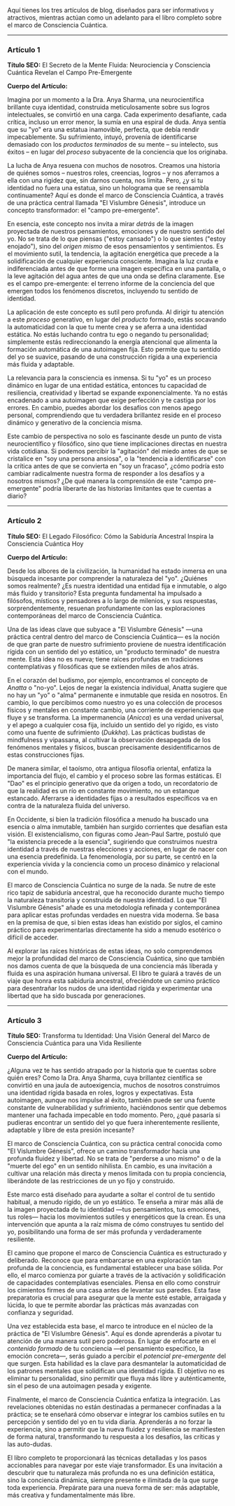Aquí tienes los tres artículos de blog, diseñados para ser informativos y atractivos, mientras actúan como un adelanto para el libro completo sobre el marco de Consciencia Cuántica.

---

### **Artículo 1**

**Título SEO:** El Secreto de la Mente Fluida: Neurociencia y Consciencia Cuántica Revelan el Campo Pre-Emergente

**Cuerpo del Artículo:**

Imagina por un momento a la Dra. Anya Sharma, una neurocientífica brillante cuya identidad, construida meticulosamente sobre sus logros intelectuales, se convirtió en una carga. Cada experimento desafiante, cada crítica, incluso un error menor, la sumía en una espiral de duda. Anya sentía que su "yo" era una estatua inamovible, perfecta, que debía rendir impecablemente. Su sufrimiento, intuyó, provenía de identificarse demasiado con los *productos terminados* de su mente – su intelecto, sus éxitos – en lugar del *proceso* subyacente de la conciencia que los originaba.

La lucha de Anya resuena con muchos de nosotros. Creamos una historia de quiénes somos – nuestros roles, creencias, logros – y nos aferramos a ella con una rigidez que, sin darnos cuenta, nos limita. Pero, ¿y si tu identidad no fuera una estatua, sino un holograma que se reensambla continuamente? Aquí es donde el marco de Consciencia Cuántica, a través de una práctica central llamada "El Vislumbre Génesis", introduce un concepto transformador: el "campo pre-emergente".

En esencia, este concepto nos invita a mirar *detrás* de la imagen proyectada de nuestros pensamientos, emociones y de nuestro sentido del yo. No se trata de lo que piensas ("estoy cansado") o lo que sientes ("estoy enojado"), sino del *origen mismo* de esos pensamientos y sentimientos. Es el movimiento sutil, la tendencia, la agitación energética que precede a la solidificación de cualquier experiencia consciente. Imagina la luz cruda e indiferenciada antes de que forme una imagen específica en una pantalla, o la leve agitación del agua antes de que una onda se defina claramente. Ese es el campo pre-emergente: el terreno informe de la conciencia del que emergen todos los fenómenos discretos, incluyendo tu sentido de identidad.

La aplicación de este concepto es sutil pero profunda. Al dirigir tu atención a este *proceso* generativo, en lugar del *producto* formado, estás socavando la automaticidad con la que tu mente crea y se aferra a una identidad estática. No estás luchando contra tu ego o negando tu personalidad; simplemente estás redireccionando la energía atencional que alimenta la formación automática de una autoimagen fija. Esto permite que tu sentido del yo se suavice, pasando de una construcción rígida a una experiencia más fluida y adaptable.

La relevancia para la consciencia es inmensa. Si tu "yo" es un proceso dinámico en lugar de una entidad estática, entonces tu capacidad de resiliencia, creatividad y libertad se expande exponencialmente. Ya no estás encadenado a una autoimagen que exige perfección y te castiga por los errores. En cambio, puedes abordar los desafíos con menos apego personal, comprendiendo que tu verdadera brillantez reside en el proceso dinámico y generativo de la conciencia misma.

Este cambio de perspectiva no solo es fascinante desde un punto de vista neurocientífico y filosófico, sino que tiene implicaciones directas en nuestra vida cotidiana. Si podemos percibir la "agitación" del miedo antes de que se cristalice en "soy una persona ansiosa", o la "tendencia a identificarse" con la crítica antes de que se convierta en "soy un fracaso", ¿cómo podría esto cambiar radicalmente nuestra forma de responder a los desafíos y a nosotros mismos? ¿De qué manera la comprensión de este "campo pre-emergente" podría liberarte de las historias limitantes que te cuentas a diario?

---

### **Artículo 2**

**Título SEO:** El Legado Filosófico: Cómo la Sabiduría Ancestral Inspira la Consciencia Cuántica Hoy

**Cuerpo del Artículo:**

Desde los albores de la civilización, la humanidad ha estado inmersa en una búsqueda incesante por comprender la naturaleza del "yo". ¿Quiénes somos realmente? ¿Es nuestra identidad una entidad fija e inmutable, o algo más fluido y transitorio? Esta pregunta fundamental ha impulsado a filósofos, místicos y pensadores a lo largo de milenios, y sus respuestas, sorprendentemente, resuenan profundamente con las exploraciones contemporáneas del marco de Consciencia Cuántica.

Una de las ideas clave que subyace a "El Vislumbre Génesis" —una práctica central dentro del marco de Consciencia Cuántica— es la noción de que gran parte de nuestro sufrimiento proviene de nuestra identificación rígida con un sentido del yo estático, un "producto terminado" de nuestra mente. Esta idea no es nueva; tiene raíces profundas en tradiciones contemplativas y filosóficas que se extienden miles de años atrás.

En el corazón del budismo, por ejemplo, encontramos el concepto de *Anatta* o "no-yo". Lejos de negar la existencia individual, Anatta sugiere que no hay un "yo" o "alma" permanente e inmutable que resida en nosotros. En cambio, lo que percibimos como nuestro yo es una colección de procesos físicos y mentales en constante cambio, una corriente de experiencias que fluye y se transforma. La impermanencia (*Anicca*) es una verdad universal, y el apego a cualquier cosa fija, incluido un sentido del yo rígido, es visto como una fuente de sufrimiento (*Dukkha*). Las prácticas budistas de mindfulness y vipassana, al cultivar la observación desapegada de los fenómenos mentales y físicos, buscan precisamente desidentificarnos de estas construcciones fijas.

De manera similar, el taoísmo, otra antigua filosofía oriental, enfatiza la importancia del flujo, el cambio y el proceso sobre las formas estáticas. El "Dao" es el principio generativo que da origen a todo, un recordatorio de que la realidad es un río en constante movimiento, no un estanque estancado. Aferrarse a identidades fijas o a resultados específicos va en contra de la naturaleza fluida del universo.

En Occidente, si bien la tradición filosófica a menudo ha buscado una esencia o alma inmutable, también han surgido corrientes que desafían esta visión. El existencialismo, con figuras como Jean-Paul Sartre, postuló que "la existencia precede a la esencia", sugiriendo que construimos nuestra identidad a través de nuestras elecciones y acciones, en lugar de nacer con una esencia predefinida. La fenomenología, por su parte, se centró en la experiencia vivida y la conciencia como un proceso dinámico y relacional con el mundo.

El marco de Consciencia Cuántica no surge de la nada. Se nutre de este rico tapiz de sabiduría ancestral, que ha reconocido durante mucho tiempo la naturaleza transitoria y construida de nuestra identidad. Lo que "El Vislumbre Génesis" añade es una metodología refinada y contemporánea para aplicar estas profundas verdades en nuestra vida moderna. Se basa en la premisa de que, si bien estas ideas han existido por siglos, el camino práctico para experimentarlas directamente ha sido a menudo esotérico o difícil de acceder.

Al explorar las raíces históricas de estas ideas, no solo comprendemos mejor la profundidad del marco de Consciencia Cuántica, sino que también nos damos cuenta de que la búsqueda de una conciencia más liberada y fluida es una aspiración humana universal. El libro te guiará a través de un viaje que honra esta sabiduría ancestral, ofreciéndote un camino práctico para desentrañar los nudos de una identidad rígida y experimentar una libertad que ha sido buscada por generaciones.

---

### **Artículo 3**

**Título SEO:** Transforma tu Identidad: Una Visión General del Marco de Consciencia Cuántica para una Vida Resiliente

**Cuerpo del Artículo:**

¿Alguna vez te has sentido atrapado por la historia que te cuentas sobre quién eres? Como la Dra. Anya Sharma, cuya brillantez científica se convirtió en una jaula de autoexigencia, muchos de nosotros construimos una identidad rígida basada en roles, logros y expectativas. Esta autoimagen, aunque nos impulse al éxito, también puede ser una fuente constante de vulnerabilidad y sufrimiento, haciéndonos sentir que debemos mantener una fachada impecable en todo momento. Pero, ¿qué pasaría si pudieras encontrar un sentido del yo que fuera inherentemente resiliente, adaptable y libre de esta presión incesante?

El marco de Consciencia Cuántica, con su práctica central conocida como "El Vislumbre Génesis", ofrece un camino transformador hacia una profunda fluidez y libertad. No se trata de "perderse a uno mismo" o de la "muerte del ego" en un sentido nihilista. En cambio, es una invitación a cultivar una relación más directa y menos limitada con tu propia conciencia, liberándote de las restricciones de un yo fijo y construido.

Este marco está diseñado para ayudarte a soltar el control de tu sentido habitual, a menudo rígido, de un yo estático. Te enseña a mirar más allá de la imagen proyectada de tu identidad —tus pensamientos, tus emociones, tus roles— hacia los movimientos sutiles y energéticos que la crean. Es una intervención que apunta a la raíz misma de cómo construyes tu sentido del yo, posibilitando una forma de ser más profunda y verdaderamente resiliente.

El camino que propone el marco de Consciencia Cuántica es estructurado y deliberado. Reconoce que para embarcarse en una exploración tan profunda de la conciencia, es fundamental establecer una base sólida. Por ello, el marco comienza por guiarte a través de la activación y solidificación de capacidades contemplativas esenciales. Piensa en ello como construir los cimientos firmes de una casa antes de levantar sus paredes. Esta fase preparatoria es crucial para asegurar que la mente esté estable, arraigada y lúcida, lo que te permite abordar las prácticas más avanzadas con confianza y seguridad.

Una vez establecida esta base, el marco te introduce en el núcleo de la práctica de "El Vislumbre Génesis". Aquí es donde aprenderás a pivotar tu atención de una manera sutil pero poderosa. En lugar de enfocarte en el *contenido formado* de tu conciencia —el pensamiento específico, la emoción concreta—, serás guiado a percibir el *potencial pre-emergente* del que surgen. Esta habilidad es la clave para desmantelar la automaticidad de los patrones mentales que solidifican una identidad rígida. El objetivo no es eliminar tu personalidad, sino permitir que fluya más libre y auténticamente, sin el peso de una autoimagen pesada y exigente.

Finalmente, el marco de Consciencia Cuántica enfatiza la integración. Las revelaciones obtenidas no están destinadas a permanecer confinadas a la práctica; se te enseñará cómo observar e integrar los cambios sutiles en tu percepción y sentido del yo en tu vida diaria. Aprenderás a no forzar la experiencia, sino a permitir que la nueva fluidez y resiliencia se manifiesten de forma natural, transformando tu respuesta a los desafíos, las críticas y las auto-dudas.

El libro completo te proporcionará las técnicas detalladas y los pasos accionables para navegar por este viaje transformador. Es una invitación a descubrir que tu naturaleza más profunda no es una definición estática, sino la conciencia dinámica, siempre presente e ilimitada de la que surge toda experiencia. Prepárate para una nueva forma de ser: más adaptable, más creativa y fundamentalmente más libre.
